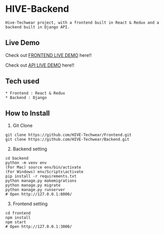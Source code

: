# HIVE-Backend
```
Hive-Techwear project, with a frontend built in React & Redux and a backend built in Django API.
```
## Live Demo
Check out [FRONTEND LIVE DEMO]() here!!

Check out [API LIVE DEMO]() here!!
## Tech used
```
* Frontend : React & Redux
* Backend : Django
```
## How to Install
1. Git Clone
```
git clone https://github.com/HIVE-Techwear/Frontend.git
git clone https://github.com/HIVE-Techwear/Backend.git
```
2. Backend setting
```
cd backend
python -m venv env
(For Mac) source env/bin/activate
(For Windows) env/Scripts\activate
pip install -r requirements.txt
python manage.py makemigrations
python manage.py migrate
python manage.py runserver
# Open http://127.0.0.1:8000/
```
3. Frontend setting
```
cd frontend
npm install
npm start
# Open http://127.0.0.1:3000/
```
